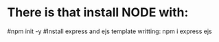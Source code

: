 # There is that install NODE with:
#npm init -y
#Install express and ejs template writting:
npm i express ejs